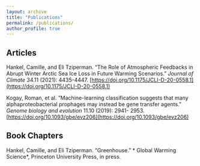 ```yaml
---
layout: archive
title: "Publications"
permalink: /publications/
author_profile: true
---
```


## Articles

Hankel, Camille, and Eli Tziperman. “The Role of Atmospheric Feedbacks in Abrupt Winter Arctic Sea Ice Loss in Future Warming Scenarios.” *Journal of Climate* 34.11 (2021): 4435-4447. [https://doi.org/10.1175/JCLI-D-20-0558.1](https://doi.org/10.1175/JCLI-D-20-0558.1)

Kogay, Roman, et al. ”Machine-learning classification suggests that many alphaproteobacterial prophages may instead be gene transfer agents.” *Genome biology and evolution* 11.10 (2019): 2941- 2953. [https://doi.org/10.1093/gbe/evz206](https://doi.org/10.1093/gbe/evz206)


## Book Chapters

Hankel, Camille, and Eli Tziperman. “Greenhouse.” * Global Warming Science*, Princeton University Press, in press.
